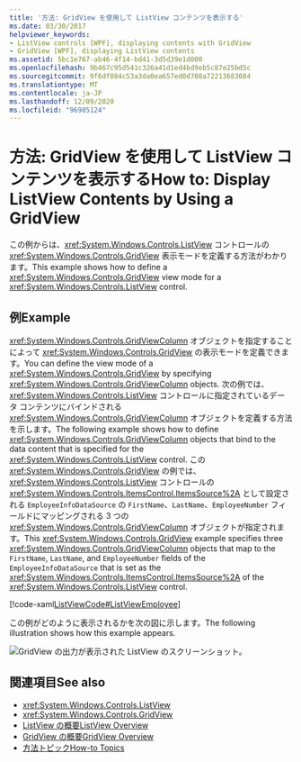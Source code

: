 ```yaml
---
title: '方法: GridView を使用して ListView コンテンツを表示する'
ms.date: 03/30/2017
helpviewer_keywords:
- ListView controls [WPF], displaying contents with GridView
- GridView [WPF], displaying ListView contents
ms.assetid: 5bc1e767-ab46-4f14-bd41-3d5d39e1d000
ms.openlocfilehash: 9b467c95d541c326a41d1ed4bd9eb5c87e25bd5c
ms.sourcegitcommit: 9f6df084c53a3da0ea657ed0d708a72213683084
ms.translationtype: MT
ms.contentlocale: ja-JP
ms.lasthandoff: 12/09/2020
ms.locfileid: "96985124"
---
```

# <a name="how-to-display-listview-contents-by-using-a-gridview"></a><span data-ttu-id="88f66-102">方法: GridView を使用して ListView コンテンツを表示する</span><span class="sxs-lookup"><span data-stu-id="88f66-102">How to: Display ListView Contents by Using a GridView</span></span>
<span data-ttu-id="88f66-103">この例からは、<xref:System.Windows.Controls.ListView> コントロールの <xref:System.Windows.Controls.GridView> 表示モードを定義する方法がわかります。</span><span class="sxs-lookup"><span data-stu-id="88f66-103">This example shows how to define a <xref:System.Windows.Controls.GridView> view mode for a <xref:System.Windows.Controls.ListView> control.</span></span>  
  
## <a name="example"></a><span data-ttu-id="88f66-104">例</span><span class="sxs-lookup"><span data-stu-id="88f66-104">Example</span></span>  
 <span data-ttu-id="88f66-105"><xref:System.Windows.Controls.GridViewColumn> オブジェクトを指定することによって <xref:System.Windows.Controls.GridView> の表示モードを定義できます。</span><span class="sxs-lookup"><span data-stu-id="88f66-105">You can define the view mode of a <xref:System.Windows.Controls.GridView> by specifying <xref:System.Windows.Controls.GridViewColumn> objects.</span></span> <span data-ttu-id="88f66-106">次の例では、<xref:System.Windows.Controls.ListView> コントロールに指定されているデータ コンテンツにバインドされる <xref:System.Windows.Controls.GridViewColumn> オブジェクトを定義する方法を示します。</span><span class="sxs-lookup"><span data-stu-id="88f66-106">The following example shows how to define <xref:System.Windows.Controls.GridViewColumn> objects that bind to the data content that is specified for the <xref:System.Windows.Controls.ListView> control.</span></span> <span data-ttu-id="88f66-107">この <xref:System.Windows.Controls.GridView> の例では、<xref:System.Windows.Controls.ListView> コントロールの <xref:System.Windows.Controls.ItemsControl.ItemsSource%2A> として設定される `EmployeeInfoDataSource` の `FirstName`、`LastName`、`EmployeeNumber` フィールドにマッピングされる 3 つの <xref:System.Windows.Controls.GridViewColumn> オブジェクトが指定されます。</span><span class="sxs-lookup"><span data-stu-id="88f66-107">This <xref:System.Windows.Controls.GridView> example specifies three <xref:System.Windows.Controls.GridViewColumn> objects that map to the `FirstName`, `LastName`, and `EmployeeNumber` fields of the `EmployeeInfoDataSource` that is set as the <xref:System.Windows.Controls.ItemsControl.ItemsSource%2A> of the <xref:System.Windows.Controls.ListView> control.</span></span>  
  
 [!code-xaml[ListViewCode#ListViewEmployee](~/samples/snippets/csharp/VS_Snippets_Wpf/ListViewCode/CSharp/Window1.xaml#listviewemployee)]  
  
 <span data-ttu-id="88f66-108">この例がどのように表示されるかを次の図に示します。</span><span class="sxs-lookup"><span data-stu-id="88f66-108">The following illustration shows how this example appears.</span></span>  
  
 ![GridView の出力が表示された ListView のスクリーンショット。](./media/gridview-overview/listview-gridview-output.jpg)  
  
## <a name="see-also"></a><span data-ttu-id="88f66-110">関連項目</span><span class="sxs-lookup"><span data-stu-id="88f66-110">See also</span></span>

- <xref:System.Windows.Controls.ListView>
- <xref:System.Windows.Controls.GridView>
- [<span data-ttu-id="88f66-111">ListView の概要</span><span class="sxs-lookup"><span data-stu-id="88f66-111">ListView Overview</span></span>](listview-overview.md)
- [<span data-ttu-id="88f66-112">GridView の概要</span><span class="sxs-lookup"><span data-stu-id="88f66-112">GridView Overview</span></span>](gridview-overview.md)
- [<span data-ttu-id="88f66-113">方法トピック</span><span class="sxs-lookup"><span data-stu-id="88f66-113">How-to Topics</span></span>](listview-how-to-topics.md)
